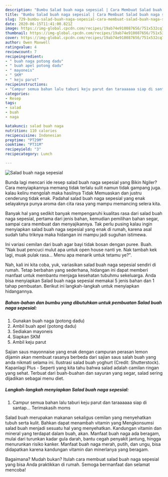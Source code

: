 ```yaml
---
description: "Bumbu Salad buah naga sepesial | Cara Membuat Salad buah naga sepesial Yang Enak Banget"
title: "Bumbu Salad buah naga sepesial | Cara Membuat Salad buah naga sepesial Yang Enak Banget"
slug: 729-bumbu-salad-buah-naga-sepesial-cara-membuat-salad-buah-naga-sepesial-yang-enak-banget
date: 2020-06-15T11:41:00.821Z
image: https://img-global.cpcdn.com/recipes/19ab74e910087656/751x532cq70/salad-buah-naga-sepesial-foto-resep-utama.jpg
thumbnail: https://img-global.cpcdn.com/recipes/19ab74e910087656/751x532cq70/salad-buah-naga-sepesial-foto-resep-utama.jpg
cover: https://img-global.cpcdn.com/recipes/19ab74e910087656/751x532cq70/salad-buah-naga-sepesial-foto-resep-utama.jpg
author: Owen Maxwell
ratingvalue: 4
reviewcount: 7
recipeingredient:
- " buah naga potong dadu"
- " buah apel potong dadu"
- " mayoneis"
- " SKM"
- " keju parut"
recipeinstructions:
- "Campur semua bahan lalu taburi keju parut dan taraaaaaa siap di santap... Terimakasih moms"
categories:
- Resep
tags:
- salad
- buah
- naga

katakunci: salad buah naga 
nutrition: 110 calories
recipecuisine: Indonesian
preptime: "PT29M"
cooktime: "PT31M"
recipeyield: "3"
recipecategory: Lunch

---
```



![Salad buah naga sepesial](https://img-global.cpcdn.com/recipes/19ab74e910087656/751x532cq70/salad-buah-naga-sepesial-foto-resep-utama.jpg)

Bunda lagi mencari ide resep salad buah naga sepesial yang Bikin Ngiler? Cara menyiapkannya memang tidak terlalu sulit namun tidak gampang juga. kalau keliru mengolah maka hasilnya Tidak Memuaskan dan justru cenderung tidak enak. Padahal salad buah naga sepesial yang enak selayaknya punya aroma dan cita rasa yang mampu memancing selera kita.

Banyak hal yang sedikit banyak mempengaruhi kualitas rasa dari salad buah naga sepesial, pertama dari jenis bahan, kemudian pemilihan bahan segar, sampai cara membuat dan menyajikannya. Tak perlu pusing kalau ingin menyiapkan salad buah naga sepesial yang enak di rumah, karena asal sudah tahu triknya maka hidangan ini mampu jadi suguhan istimewa.

Ini variasi cemilan dari buah agar bayi tidak bosan dengan puree. Buah. &#34;Nak buat pencuci mulut apa untuk open house nanti ye. Nak tambah kek lagi, muak pulak rasa… Menu apa menarik untuk tetamu ye?&#34;.


Nah, kali ini kita coba, yuk, variasikan salad buah naga sepesial sendiri di rumah. Tetap berbahan yang sederhana, hidangan ini dapat memberi manfaat untuk membantu menjaga kesehatan tubuhmu sekeluarga. Anda bisa menyiapkan Salad buah naga sepesial memakai 5 jenis bahan dan 1 tahap pembuatan. Berikut ini langkah-langkah untuk menyiapkan hidangannya.

<!--inarticleads1-->

##### Bahan-bahan dan bumbu yang dibutuhkan untuk pembuatan Salad buah naga sepesial:

1. Gunakan  buah naga (potong dadu)
1. Ambil  buah apel (potong dadu)
1. Sediakan  mayoneis
1. Siapkan  SKM
1. Ambil  keju parut


Sajian saus mayonnaise yang enak dengan campuran perasan lemon dijamin akan membuat rasanya berbeda dari sajian saus salah buah yang anda nikmati selama ini. Ilustrasi salad buah yoghurt (Credit: Shutterstock). Kapanlagi Plus - Seperti yang kita tahu bahwa salad adalah camilan ringan yang sehat. Terbuat dari buah-buahan dan sayuran yang segar, salad sering dijadikan sebagai menu diet. 

<!--inarticleads2-->

##### Langkah-langkah menyiapkan Salad buah naga sepesial:

1. Campur semua bahan lalu taburi keju parut dan taraaaaaa siap di santap... Terimakasih moms


Salad buah merupakan makanan sekaligus cemilan yang menyehatkan tubuh serta kulit. Bahkan dapat menambah vitamin yang Mengkonsumsi salad buah menjadi sesuatu hal yang menyehatkan. Kandungan vitamin dan mineral yang terdapat dalam buah, akan. Manfaat buah naga ada beragam, mulai dari turunkan kadar gula darah, bantu cegah penyakit jantung, hingga menurunkan risiko kanker. Manfaat buah naga merah, putih, dan ungu, bisa didapatkan karena kandungan vitamin dan minerlanya yang beragam. 

Bagaimana? Mudah bukan? Itulah cara membuat salad buah naga sepesial yang bisa Anda praktikkan di rumah. Semoga bermanfaat dan selamat mencoba!

